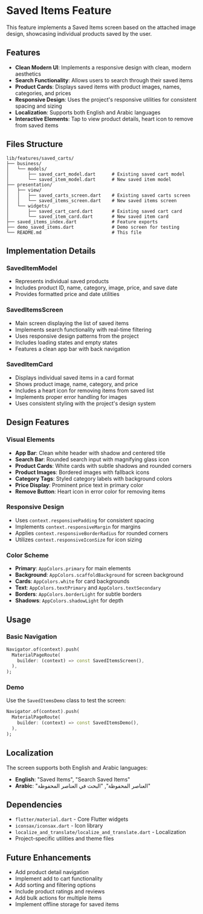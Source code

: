 # Saved Items Feature

This feature implements a Saved Items screen based on the attached image design, showcasing individual products saved by the user.

## Features

- **Clean Modern UI**: Implements a responsive design with clean, modern aesthetics
- **Search Functionality**: Allows users to search through their saved items
- **Product Cards**: Displays saved items with product images, names, categories, and prices
- **Responsive Design**: Uses the project's responsive utilities for consistent spacing and sizing
- **Localization**: Supports both English and Arabic languages
- **Interactive Elements**: Tap to view product details, heart icon to remove from saved items

## Files Structure

```
lib/features/saved_carts/
├── business/
│   └── models/
│       ├── saved_cart_model.dart      # Existing saved cart model
│       └── saved_item_model.dart      # New saved item model
├── presentation/
│   ├── view/
│   │   ├── saved_carts_screen.dart    # Existing saved carts screen
│   │   └── saved_items_screen.dart    # New saved items screen
│   └── widgets/
│       ├── saved_cart_card.dart       # Existing saved cart card
│       └── saved_item_card.dart       # New saved item card
├── saved_items_index.dart             # Feature exports
├── demo_saved_items.dart              # Demo screen for testing
└── README.md                          # This file
```

## Implementation Details

### SavedItemModel
- Represents individual saved products
- Includes product ID, name, category, image, price, and save date
- Provides formatted price and date utilities

### SavedItemsScreen
- Main screen displaying the list of saved items
- Implements search functionality with real-time filtering
- Uses responsive design patterns from the project
- Includes loading states and empty states
- Features a clean app bar with back navigation

### SavedItemCard
- Displays individual saved items in a card format
- Shows product image, name, category, and price
- Includes a heart icon for removing items from saved list
- Implements proper error handling for images
- Uses consistent styling with the project's design system

## Design Features

### Visual Elements
- **App Bar**: Clean white header with shadow and centered title
- **Search Bar**: Rounded search input with magnifying glass icon
- **Product Cards**: White cards with subtle shadows and rounded corners
- **Product Images**: Bordered images with fallback icons
- **Category Tags**: Styled category labels with background colors
- **Price Display**: Prominent price text in primary color
- **Remove Button**: Heart icon in error color for removing items

### Responsive Design
- Uses `context.responsivePadding` for consistent spacing
- Implements `context.responsiveMargin` for margins
- Applies `context.responsiveBorderRadius` for rounded corners
- Utilizes `context.responsiveIconSize` for icon sizing

### Color Scheme
- **Primary**: `AppColors.primary` for main elements
- **Background**: `AppColors.scaffoldBackground` for screen background
- **Cards**: `AppColors.white` for card backgrounds
- **Text**: `AppColors.textPrimary` and `AppColors.textSecondary`
- **Borders**: `AppColors.borderLight` for subtle borders
- **Shadows**: `AppColors.shadowLight` for depth

## Usage

### Basic Navigation
```dart
Navigator.of(context).push(
  MaterialPageRoute(
    builder: (context) => const SavedItemsScreen(),
  ),
);
```

### Demo
Use the `SavedItemsDemo` class to test the screen:
```dart
Navigator.of(context).push(
  MaterialPageRoute(
    builder: (context) => const SavedItemsDemo(),
  ),
);
```

## Localization

The screen supports both English and Arabic languages:

- **English**: "Saved Items", "Search Saved Items"
- **Arabic**: "العناصر المحفوظة", "البحث في العناصر المحفوظة"

## Dependencies

- `flutter/material.dart` - Core Flutter widgets
- `iconsax/iconsax.dart` - Icon library
- `localize_and_translate/localize_and_translate.dart` - Localization
- Project-specific utilities and theme files

## Future Enhancements

- Add product detail navigation
- Implement add to cart functionality
- Add sorting and filtering options
- Include product ratings and reviews
- Add bulk actions for multiple items
- Implement offline storage for saved items

